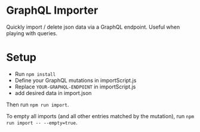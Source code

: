 # GraphQL Importer
Quickly import / delete json data via a GraphQL endpoint. Useful when playing with queries.

# Setup
- Run `npm install`
- Define your GraphQL mutations in importScript.js
- Replace `YOUR-GRAPHQL-ENDPOINT` in importScript.js
- add desired data in import.json

Then run `npm run import`.

To empty all imports (and all other entries matched by the mutation), run `npm run import -- --empty=true`.